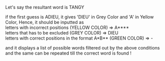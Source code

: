 Let's say the resultant word is TANGY

if the first guess is ADIEU, it gives 'DIEU' in Grey Color and 'A' in Yellow Color, Hence, it should be inputted as<br>
letters with incorrect positions (YELLOW COLOR) => A****<br>
letters that has to be excluded (GREY COLOR) => DIEU<br>
letters with correct positions in the format A*B** (GREEN COLOR) => -

and it displays a list of possible words filtered out by the above conditions and the same can be repeated till the correct word is found !
